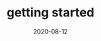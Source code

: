 ---
title: getting started
description: Quick start to help if you're new to the pypyr task-runner.
date: 2020-08-12
draft: false
publishdate: 2020-08-13
lastmod: 2020-08-16
# categories: [context]
menu:
  docs:
    identifier: getting-started-overview
    name: overview
    parent: getting-started
weight: -100
seo_article_headline: Quick start help guide to the pypyr pipeline task-runner.
seo_description: Get started quickly with writing & running your own pipelines with pypyr to sequence your own tasks.
seo_is_carousel: true
# topics: [args]
---